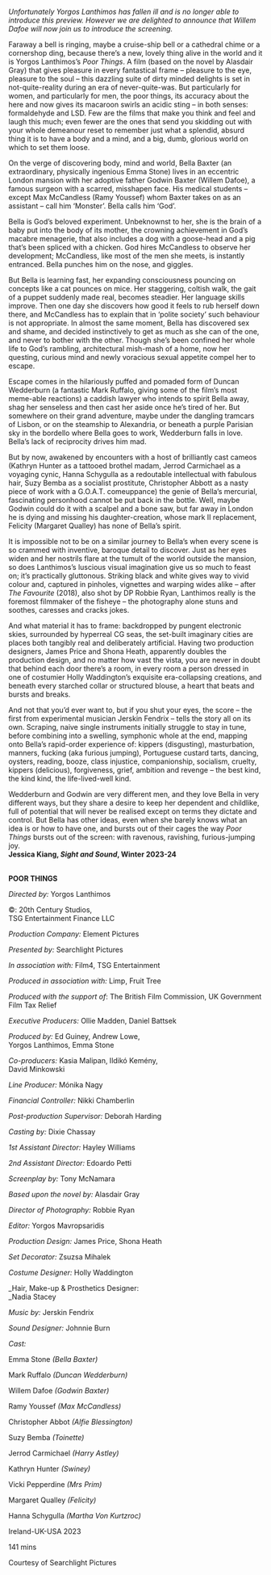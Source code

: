 
_Unfortunately Yorgos Lanthimos has fallen ill and is no longer able to introduce this preview. However we are delighted to announce that Willem Dafoe will now join us to introduce the screening._

Faraway a bell is ringing, maybe a cruise-ship bell or a cathedral chime or a cornershop ding, because there’s a new, lovely thing alive in the world and it is Yorgos Lanthimos’s _Poor Things_. A film (based on the novel by Alasdair Gray) that gives pleasure in every fantastical frame – pleasure to the eye, pleasure to the soul – this dazzling suite of dirty minded delights is set in not-quite-reality during an era of never-quite-was. But particularly for women, and particularly for men, the poor things, its accuracy about the here and now gives its macaroon swirls an acidic sting – in both senses: formaldehyde and LSD.  Few are the films that make you think and feel and laugh this much; even fewer are the ones that send you skidding out with your whole demeanour reset to remember just what a splendid, absurd thing it is to have a body and a mind, and a big, dumb, glorious world on which to set them loose.

On the verge of discovering body, mind and world, Bella Baxter (an extraordinary, physically ingenious Emma Stone) lives in an eccentric London mansion with her adoptive father Godwin Baxter (Willem Dafoe), a famous surgeon with a scarred, misshapen face. His medical students – except Max McCandless (Ramy Youssef) whom Baxter takes on as an assistant – call him ‘Monster’. Bella calls him ‘God’.

Bella is God’s beloved experiment. Unbeknownst to her, she is the brain of a baby put into the body of its mother, the crowning achievement in God’s macabre menagerie, that also includes a dog with a goose-head and a pig that’s been spliced with a chicken. God hires McCandless to observe her development; McCandless, like most of the men she meets, is instantly entranced. Bella punches him on the nose, and giggles.

But Bella is learning fast, her expanding consciousness pouncing on concepts like a cat pounces on mice. Her staggering, coltish walk, the gait of a puppet suddenly made real, becomes steadier. Her language skills improve. Then one day she discovers how good it feels to rub herself down there, and McCandless has to explain that in ‘polite society’ such behaviour is not appropriate. In almost the same moment, Bella has discovered sex and shame, and decided instinctively to get as much as she can of the one, and never to bother with the other. Though she’s been confined her whole life to God’s rambling, architectural mish-mash of a home, now her questing, curious mind and newly voracious sexual appetite compel her to escape.

Escape comes in the hilariously puffed and pomaded form of Duncan Wedderburn (a fantastic Mark Ruffalo, giving some of the film’s most meme-able reactions) a caddish lawyer who intends to spirit Bella away, shag her senseless and then cast her aside once he’s tired of her. But somewhere on their grand adventure, maybe under the dangling tramcars of Lisbon, or on the steamship to Alexandria, or beneath a purple Parisian sky in the bordello where Bella goes to work, Wedderburn falls in love. Bella’s lack of reciprocity drives him mad.

But by now, awakened by encounters with a host of brilliantly cast cameos (Kathryn Hunter as a tattooed brothel madam, Jerrod Carmichael as a voyaging cynic, Hanna Schygulla as a redoutable intellectual with fabulous hair, Suzy Bemba as a socialist prostitute, Christopher Abbott as a nasty piece of work with a G.O.A.T. comeuppance) the genie of Bella’s mercurial, fascinating personhood cannot be put back in the bottle. Well, maybe Godwin could do it with a scalpel and a bone saw, but far away in London he is dying and missing his daughter-creation, whose mark II replacement, Felicity (Margaret Qualley) has none of Bella’s spirit.

It is impossible not to be on a similar journey to Bella’s when every scene is so crammed with inventive, baroque detail to discover. Just as her eyes widen and her nostrils flare at the tumult of the world outside the mansion, so does Lanthimos’s luscious visual imagination give us so much to feast on; it’s practically gluttonous. Striking black and white gives way to vivid colour and, captured in pinholes, vignettes and warping wides alike – after _The Favourite_ (2018), also shot by DP Robbie Ryan, Lanthimos really is the foremost filmmaker of the fisheye – the photography alone stuns and soothes, caresses and cracks jokes.

And what material it has to frame: backdropped by pungent electronic skies, surrounded by hyperreal CG seas, the set-built imaginary cities are places both tangibly real and deliberately artificial. Having two production designers, James Price and Shona Heath, apparently doubles the production design, and no matter how vast the vista, you are never in doubt that behind each door there’s a room, in every room a person dressed in one of costumier Holly Waddington’s exquisite era-collapsing creations, and beneath every starched collar or structured blouse, a heart that beats and bursts and breaks.

And not that you’d ever want to, but if you shut your eyes, the score – the first from experimental musician Jerskin Fendrix – tells the story all on its own. Scraping, naive single instruments initially struggle to stay in tune, before combining into a swelling, symphonic whole at the end, mapping onto Bella’s rapid-order experience of: kippers (disgusting), masturbation, manners, fucking (aka furious jumping), Portuguese custard tarts, dancing, oysters, reading, booze, class injustice, companionship, socialism, cruelty, kippers (delicious), forgiveness, grief, ambition and revenge – the best kind, the kind kind, the life-lived-well kind.

Wedderburn and Godwin are very different men, and they love Bella in very different ways, but they share a desire to keep her dependent and childlike, full of potential that will never be realised except on terms they dictate and control. But Bella has other ideas, even when she barely knows what an idea is or how to have one, and bursts out of their cages the way _Poor Things_ bursts out of the screen: with ravenous, ravishing, furious-jumping joy.  
**Jessica Kiang, _Sight and Sound_, Winter 2023-24**
<br><br>

**POOR THINGS**<br>

_Directed by:_ Yorgos Lanthimos<br>

©: 20th Century Studios,  
TSG Entertainment Finance LLC<br>

_Production Company:_ Element Pictures<br>

_Presented by:_ Searchlight Pictures<br>

_In association with:_ Film4, TSG Entertainment<br>

_Produced in association with:_ Limp, Fruit Tree<br>

_Produced with the support of_: The British Film Commission, UK Government Film Tax Relief<br>

_Executive Producers:_ Ollie Madden, Daniel Battsek<br>

_Produced by:_ Ed Guiney, Andrew Lowe,  
Yorgos Lanthimos, Emma Stone<br>

_Co-producers:_ Kasia Malipan, Ildikó Kemény,  
David Minkowski<br>

_Line Producer:_ Mónika Nagy<br>

_Financial Controller:_ Nikki Chamberlin<br>

_Post-production Supervisor:_ Deborah Harding<br>

_Casting by:_ Dixie Chassay<br>

_1st Assistant Director:_ Hayley Williams<br>

_2nd Assistant Director:_ Edoardo Petti<br>

_Screenplay by:_ Tony McNamara<br>

_Based upon the novel by:_ Alasdair Gray<br>

_Director of Photography:_ Robbie Ryan<br>

_Editor:_ Yorgos Mavropsaridis<br>

_Production Design:_ James Price, Shona Heath<br>

_Set Decorator:_ Zsuzsa Mihalek<br>

_Costume Designer:_ Holly Waddington<br>

_Hair, Make-up & Prosthetics Designer:  
_Nadia Stacey<br>

_Music by:_ Jerskin Fendrix<br>

_Sound Designer:_ Johnnie Burn<br>

_Cast:_<br>

Emma Stone _(Bella Baxter)_<br>

Mark Ruffalo _(Duncan Wedderburn)_<br>

Willem Dafoe _(Godwin Baxter)_<br>

Ramy Youssef _(Max McCandless)_<br>

Christopher Abbot _(Alfie Blessington)_<br>

Suzy Bemba _(Toinette)_<br>

Jerrod Carmichael _(Harry Astley)_<br>

Kathryn Hunter _(Swiney)_<br>

Vicki Pepperdine _(Mrs Prim)_<br>

Margaret Qualley _(Felicity)_<br>

Hanna Schygulla _(Martha Von Kurtzroc)_<br>

Ireland-UK-USA 2023<br>

141 mins<br>

Courtesy of Searchlight Pictures<br>
<br>
<!--stackedit_data:
eyJoaXN0b3J5IjpbNDg0NTQ2NjYwXX0=
-->